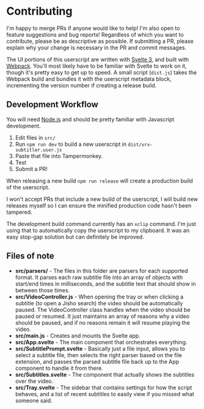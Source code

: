 # Contributing

I'm happy to merge PRs if anyone would like to help! I'm also open to feature suggestions and bug
 reports! Regardless of which you want to contribute, please be as descriptive as possible. If
 submitting a PR, please explain why your change is necessary in the PR and commit messages.

The UI portions of this userscript are written with [Svelte 3](https://svelte.dev/), and built with
 [Webpack](https://webpack.js.org/). You'll most likely have to be familiar with Svelte to work on
 it, though it's pretty easy to get up to speed. A small script (`dist.js`) takes the Webpack build
 and bundles it with the userscript metadata block, incrementing the version number if creating a
 release build.
 
## Development Workflow

You will need [Node.js](https://nodejs.org/en/) and should be pretty familiar with Javascript
 development.

1. Edit files in `src/`
2. Run `npm run dev` to build a new userscript in `dist/vrv-subtitler.user.js`
3. Paste that file into Tampermonkey.
4. Test
5. Submit a PR!

When releasing a new build `npm run release` will create a production build of the userscript.

I won't accept PRs that include a new build of the userscript, I will build new releases myself so I
 can ensure the minified production code hasn't been tampered.

The development build command currently has an `xclip` command. I'm just using that to
 automatically copy the userscript to my clipboard. It was an easy stop-gap solution but can
 definitely be improved.
 
## Files of note

* **src/parsers/** - The files in this folder are parsers for each supported format. It parses
 each raw subtitle file into an array of objects with start/end times in milliseconds, and the
 subtitle text that should show in between those times.
* **src/VideoController.js** - When opening the tray or when clicking a subtitle (to open a Jisho
 search) the video should be automatically paused. The VideoController class handles when the
 video should be paused or resumed. It just maintains an array of reasons why a video should be
 paused, and if no reasons remain it will resume playing the video.
* **src/main.js** - Creates and mounts the Svelte app.
* **src/App.svelte** - The main component that orchestrates everything.
* **src/SubtitlePrompt.svelte** - Basically just a file input, allows you to select a subtitle file,
 then selects the right parser based on the file extension, and passes the parsed subtitle file
 back up to the App component to handle it from there.
* **src/Subtitles.svelte** - The component that actually shows the subtitles over the video.
* **src/Tray.svelte** - The sidebar that contains settings for how the script behaves, and a list of
 recent subtitles to easily view if you missed what someone said.

